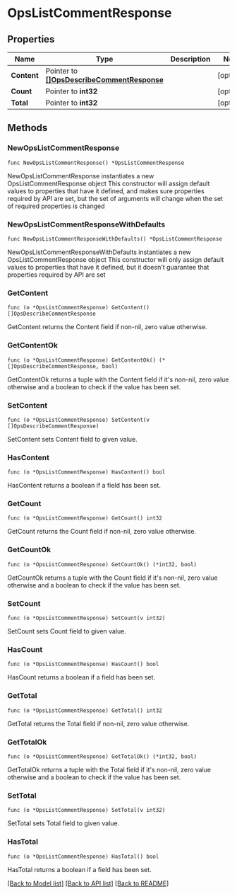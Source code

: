 # OpsListCommentResponse

## Properties

Name | Type | Description | Notes
------------ | ------------- | ------------- | -------------
**Content** | Pointer to [**[]OpsDescribeCommentResponse**](OpsDescribeCommentResponse.md) |  | [optional] 
**Count** | Pointer to **int32** |  | [optional] 
**Total** | Pointer to **int32** |  | [optional] 

## Methods

### NewOpsListCommentResponse

`func NewOpsListCommentResponse() *OpsListCommentResponse`

NewOpsListCommentResponse instantiates a new OpsListCommentResponse object
This constructor will assign default values to properties that have it defined,
and makes sure properties required by API are set, but the set of arguments
will change when the set of required properties is changed

### NewOpsListCommentResponseWithDefaults

`func NewOpsListCommentResponseWithDefaults() *OpsListCommentResponse`

NewOpsListCommentResponseWithDefaults instantiates a new OpsListCommentResponse object
This constructor will only assign default values to properties that have it defined,
but it doesn't guarantee that properties required by API are set

### GetContent

`func (o *OpsListCommentResponse) GetContent() []OpsDescribeCommentResponse`

GetContent returns the Content field if non-nil, zero value otherwise.

### GetContentOk

`func (o *OpsListCommentResponse) GetContentOk() (*[]OpsDescribeCommentResponse, bool)`

GetContentOk returns a tuple with the Content field if it's non-nil, zero value otherwise
and a boolean to check if the value has been set.

### SetContent

`func (o *OpsListCommentResponse) SetContent(v []OpsDescribeCommentResponse)`

SetContent sets Content field to given value.

### HasContent

`func (o *OpsListCommentResponse) HasContent() bool`

HasContent returns a boolean if a field has been set.

### GetCount

`func (o *OpsListCommentResponse) GetCount() int32`

GetCount returns the Count field if non-nil, zero value otherwise.

### GetCountOk

`func (o *OpsListCommentResponse) GetCountOk() (*int32, bool)`

GetCountOk returns a tuple with the Count field if it's non-nil, zero value otherwise
and a boolean to check if the value has been set.

### SetCount

`func (o *OpsListCommentResponse) SetCount(v int32)`

SetCount sets Count field to given value.

### HasCount

`func (o *OpsListCommentResponse) HasCount() bool`

HasCount returns a boolean if a field has been set.

### GetTotal

`func (o *OpsListCommentResponse) GetTotal() int32`

GetTotal returns the Total field if non-nil, zero value otherwise.

### GetTotalOk

`func (o *OpsListCommentResponse) GetTotalOk() (*int32, bool)`

GetTotalOk returns a tuple with the Total field if it's non-nil, zero value otherwise
and a boolean to check if the value has been set.

### SetTotal

`func (o *OpsListCommentResponse) SetTotal(v int32)`

SetTotal sets Total field to given value.

### HasTotal

`func (o *OpsListCommentResponse) HasTotal() bool`

HasTotal returns a boolean if a field has been set.


[[Back to Model list]](../README.md#documentation-for-models) [[Back to API list]](../README.md#documentation-for-api-endpoints) [[Back to README]](../README.md)


